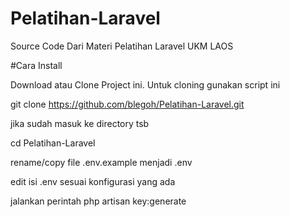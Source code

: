 # Pelatihan-Laravel
Source Code Dari Materi Pelatihan Laravel UKM LAOS

#Cara Install

Download atau Clone Project ini. Untuk cloning gunakan script ini

git clone https://github.com/blegoh/Pelatihan-Laravel.git

jika sudah masuk ke directory tsb

cd Pelatihan-Laravel

rename/copy file .env.example menjadi .env

edit isi .env sesuai konfigurasi yang ada

jalankan perintah php artisan key:generate
